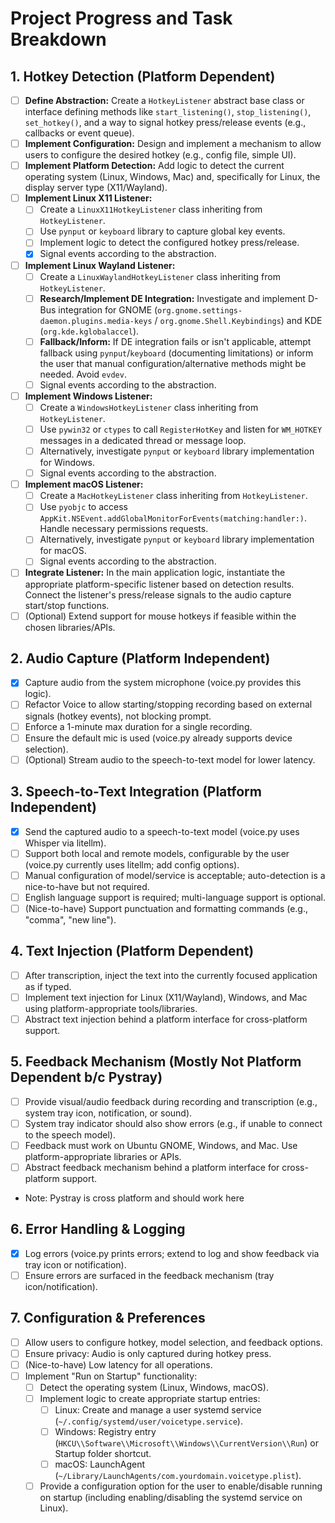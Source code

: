 # Project Progress and Task Breakdown

## 1. Hotkey Detection (Platform Dependent)
- [ ] **Define Abstraction:** Create a `HotkeyListener` abstract base class or interface defining methods like `start_listening()`, `stop_listening()`, `set_hotkey()`, and a way to signal hotkey press/release events (e.g., callbacks or event queue).
- [ ] **Implement Configuration:** Design and implement a mechanism to allow users to configure the desired hotkey (e.g., config file, simple UI).
- [ ] **Implement Platform Detection:** Add logic to detect the current operating system (Linux, Windows, Mac) and, specifically for Linux, the display server type (X11/Wayland).
- [ ] **Implement Linux X11 Listener:**
    - [ ] Create a `LinuxX11HotkeyListener` class inheriting from `HotkeyListener`.
    - [ ] Use `pynput` or `keyboard` library to capture global key events.
    - [ ] Implement logic to detect the configured hotkey press/release.
    - [x] Signal events according to the abstraction.
- [ ] **Implement Linux Wayland Listener:**
    - [ ] Create a `LinuxWaylandHotkeyListener` class inheriting from `HotkeyListener`.
    - [ ] **Research/Implement DE Integration:** Investigate and implement D-Bus integration for GNOME (`org.gnome.settings-daemon.plugins.media-keys` / `org.gnome.Shell.Keybindings`) and KDE (`org.kde.kglobalaccel`).
    - [ ] **Fallback/Inform:** If DE integration fails or isn't applicable, attempt fallback using `pynput`/`keyboard` (documenting limitations) or inform the user that manual configuration/alternative methods might be needed. Avoid `evdev`.
    - [ ] Signal events according to the abstraction.
- [ ] **Implement Windows Listener:**
    - [ ] Create a `WindowsHotkeyListener` class inheriting from `HotkeyListener`.
    - [ ] Use `pywin32` or `ctypes` to call `RegisterHotKey` and listen for `WM_HOTKEY` messages in a dedicated thread or message loop.
    - [ ] Alternatively, investigate `pynput` or `keyboard` library implementation for Windows.
    - [ ] Signal events according to the abstraction.
- [ ] **Implement macOS Listener:**
    - [ ] Create a `MacHotkeyListener` class inheriting from `HotkeyListener`.
    - [ ] Use `pyobjc` to access `AppKit.NSEvent.addGlobalMonitorForEvents(matching:handler:)`. Handle necessary permissions requests.
    - [ ] Alternatively, investigate `pynput` or `keyboard` library implementation for macOS.
    - [ ] Signal events according to the abstraction.
- [ ] **Integrate Listener:** In the main application logic, instantiate the appropriate platform-specific listener based on detection results. Connect the listener's press/release signals to the audio capture start/stop functions.
- [ ] (Optional) Extend support for mouse hotkeys if feasible within the chosen libraries/APIs.

## 2. Audio Capture (Platform Independent)
- [x] Capture audio from the system microphone (voice.py provides this logic).
- [ ] Refactor Voice to allow starting/stopping recording based on external signals (hotkey events), not blocking prompt.
- [ ] Enforce a 1-minute max duration for a single recording.
- [ ] Ensure the default mic is used (voice.py already supports device selection).
- [ ] (Optional) Stream audio to the speech-to-text model for lower latency.

## 3. Speech-to-Text Integration (Platform Independent)
- [x] Send the captured audio to a speech-to-text model (voice.py uses Whisper via litellm).
- [ ] Support both local and remote models, configurable by the user (voice.py currently uses litellm; add config options).
- [ ] Manual configuration of model/service is acceptable; auto-detection is a nice-to-have but not required.
- [ ] English language support is required; multi-language support is optional.
- [ ] (Nice-to-have) Support punctuation and formatting commands (e.g., "comma", "new line").

## 4. Text Injection (Platform Dependent)
- [ ] After transcription, inject the text into the currently focused application as if typed.
- [ ] Implement text injection for Linux (X11/Wayland), Windows, and Mac using platform-appropriate tools/libraries.
- [ ] Abstract text injection behind a platform interface for cross-platform support.

## 5. Feedback Mechanism (Mostly Not Platform Dependent b/c Pystray)
- [ ] Provide visual/audio feedback during recording and transcription (e.g., system tray icon, notification, or sound).
- [ ] System tray indicator should also show errors (e.g., if unable to connect to the speech model).
- [ ] Feedback must work on Ubuntu GNOME, Windows, and Mac. Use platform-appropriate libraries or APIs.
- [ ] Abstract feedback mechanism behind a platform interface for cross-platform support.
- Note: Pystray is cross platform and should work here

## 6. Error Handling & Logging
- [x] Log errors (voice.py prints errors; extend to log and show feedback via tray icon or notification).
- [ ] Ensure errors are surfaced in the feedback mechanism (tray icon/notification).

## 7. Configuration & Preferences
- [ ] Allow users to configure hotkey, model selection, and feedback options.
- [ ] Ensure privacy: Audio is only captured during hotkey press.
- [ ] (Nice-to-have) Low latency for all operations.
- [ ] Implement "Run on Startup" functionality:
    - [ ] Detect the operating system (Linux, Windows, macOS).
    - [ ] Implement logic to create appropriate startup entries:
        - [ ] Linux: Create and manage a user systemd service (`~/.config/systemd/user/voicetype.service`).
        - [ ] Windows: Registry entry (`HKCU\\Software\\Microsoft\\Windows\\CurrentVersion\\Run`) or Startup folder shortcut.
        - [ ] macOS: LaunchAgent (`~/Library/LaunchAgents/com.yourdomain.voicetype.plist`).
    - [ ] Provide a configuration option for the user to enable/disable running on startup (including enabling/disabling the systemd service on Linux).
